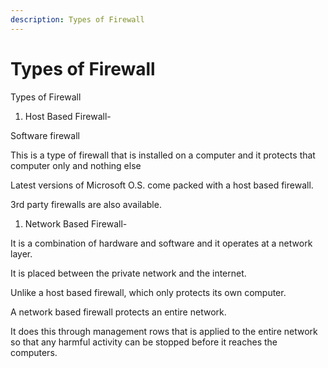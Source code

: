 ```yaml
---
description: Types of Firewall
---
```


# Types of Firewall

Types of Firewall

1. Host Based Firewall-

Software firewall

This is a type of firewall that is installed on a computer and it protects that computer only and nothing else

Latest versions of Microsoft O.S. come packed with a host based firewall.

3rd party firewalls are also available.

1. Network Based Firewall-

It is a combination of hardware and software and it operates at a network layer.

It is placed between the private network and the internet.

Unlike a host based firewall, which only protects its own computer.

A network based firewall protects an entire network.

It does this through management rows that is applied to the entire network so that any harmful activity can be stopped before it reaches the computers.

